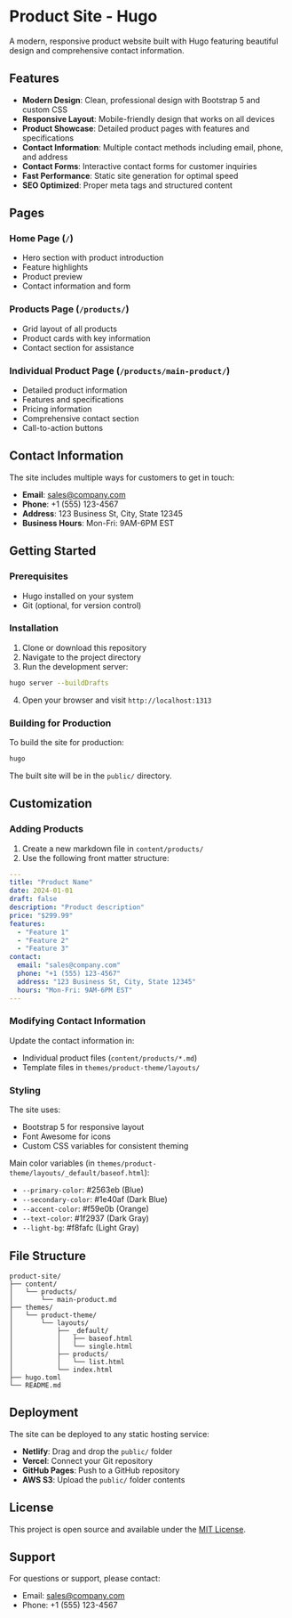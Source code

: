 # Product Site - Hugo

A modern, responsive product website built with Hugo featuring beautiful design and comprehensive contact information.

## Features

- **Modern Design**: Clean, professional design with Bootstrap 5 and custom CSS
- **Responsive Layout**: Mobile-friendly design that works on all devices
- **Product Showcase**: Detailed product pages with features and specifications
- **Contact Information**: Multiple contact methods including email, phone, and address
- **Contact Forms**: Interactive contact forms for customer inquiries
- **Fast Performance**: Static site generation for optimal speed
- **SEO Optimized**: Proper meta tags and structured content

## Pages

### Home Page (`/`)
- Hero section with product introduction
- Feature highlights
- Product preview
- Contact information and form

### Products Page (`/products/`)
- Grid layout of all products
- Product cards with key information
- Contact section for assistance

### Individual Product Page (`/products/main-product/`)
- Detailed product information
- Features and specifications
- Pricing information
- Comprehensive contact section
- Call-to-action buttons

## Contact Information

The site includes multiple ways for customers to get in touch:

- **Email**: sales@company.com
- **Phone**: +1 (555) 123-4567
- **Address**: 123 Business St, City, State 12345
- **Business Hours**: Mon-Fri: 9AM-6PM EST

## Getting Started

### Prerequisites

- Hugo installed on your system
- Git (optional, for version control)

### Installation

1. Clone or download this repository
2. Navigate to the project directory
3. Run the development server:

```bash
hugo server --buildDrafts
```

4. Open your browser and visit `http://localhost:1313`

### Building for Production

To build the site for production:

```bash
hugo
```

The built site will be in the `public/` directory.

## Customization

### Adding Products

1. Create a new markdown file in `content/products/`
2. Use the following front matter structure:

```yaml
---
title: "Product Name"
date: 2024-01-01
draft: false
description: "Product description"
price: "$299.99"
features:
  - "Feature 1"
  - "Feature 2"
  - "Feature 3"
contact:
  email: "sales@company.com"
  phone: "+1 (555) 123-4567"
  address: "123 Business St, City, State 12345"
  hours: "Mon-Fri: 9AM-6PM EST"
---
```

### Modifying Contact Information

Update the contact information in:
- Individual product files (`content/products/*.md`)
- Template files in `themes/product-theme/layouts/`

### Styling

The site uses:
- Bootstrap 5 for responsive layout
- Font Awesome for icons
- Custom CSS variables for consistent theming

Main color variables (in `themes/product-theme/layouts/_default/baseof.html`):
- `--primary-color`: #2563eb (Blue)
- `--secondary-color`: #1e40af (Dark Blue)
- `--accent-color`: #f59e0b (Orange)
- `--text-color`: #1f2937 (Dark Gray)
- `--light-bg`: #f8fafc (Light Gray)

## File Structure

```
product-site/
├── content/
│   └── products/
│       └── main-product.md
├── themes/
│   └── product-theme/
│       └── layouts/
│           ├── _default/
│           │   ├── baseof.html
│           │   └── single.html
│           ├── products/
│           │   └── list.html
│           └── index.html
├── hugo.toml
└── README.md
```

## Deployment

The site can be deployed to any static hosting service:

- **Netlify**: Drag and drop the `public/` folder
- **Vercel**: Connect your Git repository
- **GitHub Pages**: Push to a GitHub repository
- **AWS S3**: Upload the `public/` folder contents

## License

This project is open source and available under the [MIT License](LICENSE).

## Support

For questions or support, please contact:
- Email: sales@company.com
- Phone: +1 (555) 123-4567
